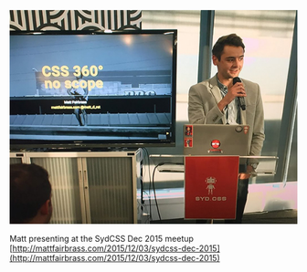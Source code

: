 [![Matt presenting at the June SydCSS meetup](assets/images/syd-css-dec-2015-02.jpg)](http://mattfairbrass.com/2015/12/03/sydcss-dec-2015/)

Matt presenting at the SydCSS Dec 2015 meetup
<br/>[http://mattfairbrass.com/2015/12/03/sydcss-dec-2015](http://mattfairbrass.com/2015/12/03/sydcss-dec-2015)